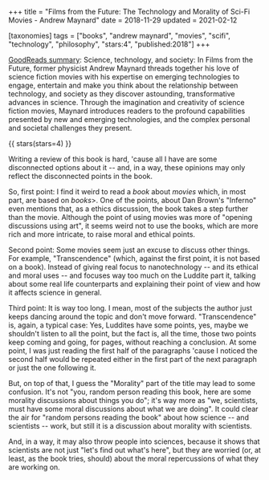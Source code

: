 +++
title = "Films from the Future: The Technology and Morality of Sci-Fi Movies - Andrew Maynard"
date = 2018-11-29
updated = 2021-02-12

[taxonomies]
tags = ["books", "andrew maynard", "movies", "scifi", "technology",
"philosophy", "stars:4", "published:2018"]
+++

[GoodReads summary](https://www.goodreads.com/book/show/41045578-films-from-the-future):
Science, technology, and society: In Films from the Future, former physicist
Andrew Maynard threads together his love of science fiction movies with his
expertise on emerging technologies to engage, entertain and make you think
about the relationship between technology, and society as they discover
astounding, transformative advances in science. Through the imagination and
creativity of science fiction movies, Maynard introduces readers to the
profound capabilities presented by new and emerging technologies, and the
complex personal and societal challenges they present.

<!-- more -->

{{ stars(stars=4) }}

Writing a review of this book is hard, 'cause all I have are some disconnected
options about it -- and, in a way, these opinions may only reflect the
disconnected points in the book.

So, first point: I find it weird to read a *book* about *movies*
which, in most part, are based on *books*>. One of the points, about Dan
Brown's "Inferno" even mentions that, as a ethics discussion, the book takes a
step further than the movie. Although the point of using movies was more of
"opening discussions using art", it seems weird not to use the books, which are
more rich and more intricate, to raise moral and ethical points.

Second point: Some movies seem just an excuse to discuss other things. For
example, "Transcendence" (which, against the first point, it is not based on a
book). Instead of giving real focus to nanotechnology -- and its ethical and
moral uses -- and focuses way too much on the Luddite part it, talking about
some real life counterparts and explaining their point of view and how it
affects science in general.

Third point: It is way too long. I mean, most of the subjects the author just
keeps dancing around the topic and don't move forward. "Transcendence" is,
again, a typical case: Yes, Luddites have some points, yes, maybe we shouldn't
listen to all the point, but the fact is, all the time, those two points keep
coming and going, for pages, without reaching a conclusion. At some point, I
was just reading the first half of the paragraphs 'cause I noticed the second
half would be repeated either in the first part of the next paragraph or just
the one following it.

But, on top of that, I guess the "Morality" part of the title may lead to some
confusion. It's not "you, random person reading this book, here are some
morality discussions about things you do"; it's way more as "we, scientists,
must have some moral discussions about what we are doing". It could clear the
air for "random persons reading the book" about how science -- and scientists
-- work, but still it is a discussion about morality with scientists.

And, in a way, it may also throw people into sciences, because it shows that
scientists are not just "let's find out what's here", but they are worried (or,
at least, as the book tries, should) about the moral repercussions of what they
are working on.
